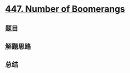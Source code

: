 # [447. Number of Boomerangs](https://leetcode.com/problems/number-of-boomerangs/)

## 题目


## 解题思路


## 总结


